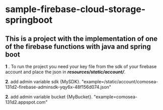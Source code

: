 # sample-firebase-cloud-storage-springboot
## This is a project with the implementation of one of the firebase functions with java and spring boot


**1** . To run the project you need your key file from the sdk of your firebase account and place the json in ***resources/static/account/***.

**2**. add admin variable sdk {MySDK}. "example=/static/account/comosea-131d2-firebase-adminsdk-yqy6x-48f156d074.json"

**2**. add admin variable bucket {MyBucket}. "example=comosea-131d2.appspot.com"


